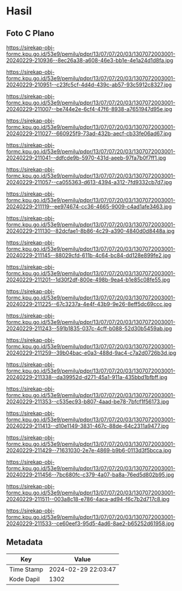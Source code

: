 # Hasil

## Foto C Plano

https://sirekap-obj-formc.kpu.go.id/53e9/pemilu/pdpr/13/07/07/20/03/1307072003001-20240229-210936--8ec26a38-a608-46e3-bb1e-4e1a24d1d8fa.jpg

https://sirekap-obj-formc.kpu.go.id/53e9/pemilu/pdpr/13/07/07/20/03/1307072003001-20240229-210951--c23fc5cf-4d4d-439c-ab57-93c5912c8327.jpg

https://sirekap-obj-formc.kpu.go.id/53e9/pemilu/pdpr/13/07/07/20/03/1307072003001-20240229-211007--be744e2e-6cf4-47f6-8938-a7651947d95e.jpg

https://sirekap-obj-formc.kpu.go.id/53e9/pemilu/pdpr/13/07/07/20/03/1307072003001-20240229-211027--660925f9-73ad-432b-aecf-cb33fe06ad67.jpg

https://sirekap-obj-formc.kpu.go.id/53e9/pemilu/pdpr/13/07/07/20/03/1307072003001-20240229-211041--ddfcde9b-5970-431d-aeeb-97fa7b0f7ff1.jpg

https://sirekap-obj-formc.kpu.go.id/53e9/pemilu/pdpr/13/07/07/20/03/1307072003001-20240229-211057--ca055363-d613-4394-a312-7fd9332cb7d7.jpg

https://sirekap-obj-formc.kpu.go.id/53e9/pemilu/pdpr/13/07/07/20/03/1307072003001-20240229-211119--ee974674-cc36-4665-9009-c4ad1afe3463.jpg

https://sirekap-obj-formc.kpu.go.id/53e9/pemilu/pdpr/13/07/07/20/03/1307072003001-20240229-211130--82dcfae1-8b86-4c29-a390-4840d0d8448a.jpg

https://sirekap-obj-formc.kpu.go.id/53e9/pemilu/pdpr/13/07/07/20/03/1307072003001-20240229-211145--88029cfd-611b-4c64-bc84-dd128e899fe2.jpg

https://sirekap-obj-formc.kpu.go.id/53e9/pemilu/pdpr/13/07/07/20/03/1307072003001-20240229-211201--1d30f2df-800e-498b-9ea4-b1e85c08fe55.jpg

https://sirekap-obj-formc.kpu.go.id/53e9/pemilu/pdpr/13/07/07/20/03/1307072003001-20240229-211225--67c3237a-4e4f-43b9-9e26-8eff5dc69ccc.jpg

https://sirekap-obj-formc.kpu.go.id/53e9/pemilu/pdpr/13/07/07/20/03/1307072003001-20240229-211243--591b1835-037c-4cff-b088-52d30b5459ab.jpg

https://sirekap-obj-formc.kpu.go.id/53e9/pemilu/pdpr/13/07/07/20/03/1307072003001-20240229-211259--39b04bac-e0a3-488d-9ac4-c7a2d0726b3d.jpg

https://sirekap-obj-formc.kpu.go.id/53e9/pemilu/pdpr/13/07/07/20/03/1307072003001-20240229-211338--da39952d-d271-45a1-911a-435bbd1bfbff.jpg

https://sirekap-obj-formc.kpu.go.id/53e9/pemilu/pdpr/13/07/07/20/03/1307072003001-20240229-211353--c535ec93-b807-4aad-be78-7bfcf1f56173.jpg

https://sirekap-obj-formc.kpu.go.id/53e9/pemilu/pdpr/13/07/07/20/03/1307072003001-20240229-211413--d10e1149-3831-467c-88de-64c2311a9477.jpg

https://sirekap-obj-formc.kpu.go.id/53e9/pemilu/pdpr/13/07/07/20/03/1307072003001-20240229-211429--71631030-2e7e-4869-b9b6-0113d3f5bcca.jpg

https://sirekap-obj-formc.kpu.go.id/53e9/pemilu/pdpr/13/07/07/20/03/1307072003001-20240229-211456--7bc680fc-c379-4a07-ba8a-76ed5d802b95.jpg

https://sirekap-obj-formc.kpu.go.id/53e9/pemilu/pdpr/13/07/07/20/03/1307072003001-20240229-211511--003a8c18-e786-4aca-ad94-f6c7b2d717c8.jpg

https://sirekap-obj-formc.kpu.go.id/53e9/pemilu/pdpr/13/07/07/20/03/1307072003001-20240229-211533--ce60eef3-95d5-4ad6-8ae2-b65252d61958.jpg


## Metadata

| Key        | Value               |
| ---------- | ------------------- |
| Time Stamp | 2024-02-29 22:03:47 |
| Kode Dapil | 1302                |



